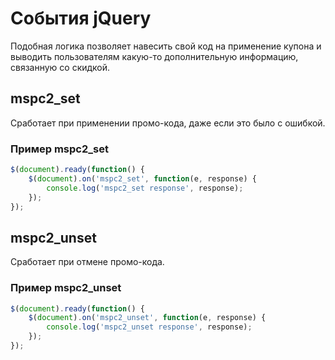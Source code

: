 # События jQuery

Подобная логика позволяет навесить свой код на применение купона и выводить пользователям какую-то дополнительную информацию, связанную со скидкой.

## mspc2_set

Сработает при применении промо-кода, даже если это было с ошибкой.

### Пример mspc2_set

```javascript
$(document).ready(function() {
    $(document).on('mspc2_set', function(e, response) {
        console.log('mspc2_set response', response);
    });
});
```

## mspc2_unset

Сработает при отмене промо-кода.

### Пример mspc2_unset

```javascript
$(document).ready(function() {
    $(document).on('mspc2_unset', function(e, response) {
        console.log('mspc2_unset response', response);
    });
});
```

